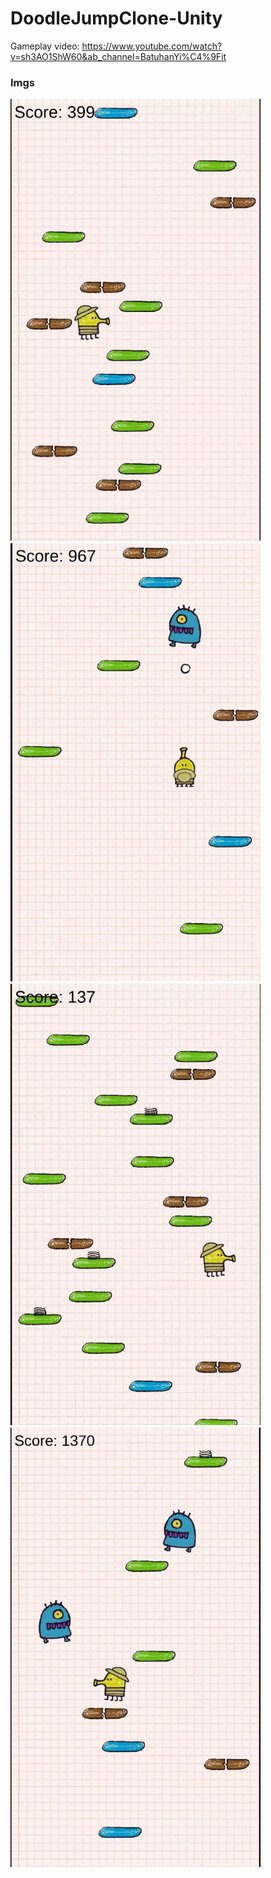 # DoodleJumpClone-Unity

Gameplay video: https://www.youtube.com/watch?v=sh3AO1ShW60&ab_channel=BatuhanYi%C4%9Fit

### Imgs
<img src="refimgs/1.JPG" width="400" > <img src="refimgs/2.JPG" width="400" >
<img src="refimgs/3.JPG" width="400" > <img src="refimgs/4.JPG" width="400" >
